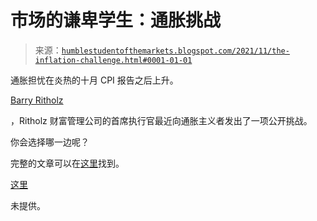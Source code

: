 <!--yml

类别：未分类

日期：2024 年 05 月 18 日 01:51:33

-->

# 市场的谦卑学生：通胀挑战

> 来源：[`humblestudentofthemarkets.blogspot.com/2021/11/the-inflation-challenge.html#0001-01-01`](https://humblestudentofthemarkets.blogspot.com/2021/11/the-inflation-challenge.html#0001-01-01)

通胀担忧在炎热的十月 CPI 报告之后上升。

[Barry Ritholz](https://twitter.com/ritholtz/status/1458793438950875144)

，Ritholz 财富管理公司的首席执行官最近向通胀主义者发出了一项公开挑战。

你会选择哪一边呢？

完整的文章可以在[这里](https://humblestudentofthemarkets.blogspot.com/2021/11/the-inflation-challenge.html#0001-01-01)找到。

[这里](https://humblestudentofthemarkets.com/2021/11/15/the-inflation-challenge/)

未提供。
